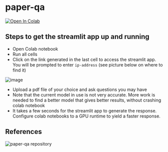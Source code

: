 # paper-qa 
[![Open In Colab](https://colab.research.google.com/assets/colab-badge.svg)](https://colab.research.google.com/drive/1nEQmJ_mubz--Ttaj_1S2Yh0cnQqS3A5U?usp=sharing)

## Steps to get the streamlit app up and running
- Open Colab notebook
- Run all cells
- Click on the link generated in the last cell to access the streamlit app. You will be prompted to enter `ip-address` (see picture below on where to find it)

![image](https://github.com/shoebNTU/paper-qa/assets/27325112/0a5bbe2f-6fe3-4870-8065-55ede13e57ae)
- Upload a pdf file of your choice and ask questions you may have
- Note that the current model in use is not very accurate. More work is needed to find a better model that gives better results, without crashing colab notebook
- It takes a few seconds for the streamlit app to generate the response. Configure colab notebooks to a GPU runtime to yield a faster response.

## References
![paper-qa repository](https://github.com/whitead/paper-qa)
